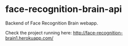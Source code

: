 # face-recognition-brain-api
Backend of Face Recognition Brain webapp.

Check the project running here: http://face-recognition-brain1.herokuapp.com/
